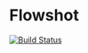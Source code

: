# Flowshot

[![Build Status](https://travis-ci.com/overflowapp/Flowshot.png?branch=master)](https://travis-ci.com/overflowapp/Flowshot)
